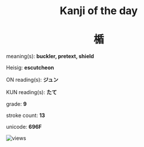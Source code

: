 <h1 align="center">Kanji of the day</h1>
<h1 align="center">楯</h1>
<p align="left">meaning(s): <b>buckler, pretext, shield</b></p>
<p align="left">Heisig: <b>escutcheon</b></p>
<p align="left">ON reading(s): <b>ジュン</b></p>
<p align="left">KUN reading(s): <b>たて</b></p>
<p align="left">grade: <b>9</b></p>
<p align="left">stroke count: <b>13</b></p>
<p align="left">unicode: <b>696F</b></p>
<p align="left"><img src="https://komarev.com/ghpvc/?username=tristanwagner-kanjioftheday&label=Views&color=0e75b6&style=flat" alt="views"/></p>
